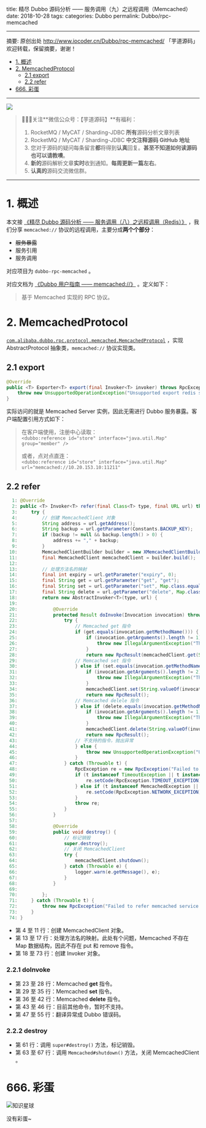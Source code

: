 title: 精尽 Dubbo 源码分析 —— 服务调用（九）之远程调用（Memcached）
date: 2018-10-28
tags:
categories: Dubbo
permalink: Dubbo/rpc-memcached

-------

摘要: 原创出处 http://www.iocoder.cn/Dubbo/rpc-memcached/ 「芋道源码」欢迎转载，保留摘要，谢谢！

- [1. 概述](http://www.iocoder.cn/Dubbo/rpc-memcached/)
- [2. MemcachedProtocol](http://www.iocoder.cn/Dubbo/rpc-memcached/)
  - [2.1 export](http://www.iocoder.cn/Dubbo/rpc-memcached/)
  - [2.2 refer](http://www.iocoder.cn/Dubbo/rpc-memcached/)
- [666. 彩蛋](http://www.iocoder.cn/Dubbo/rpc-memcached/)

-------

![](http://www.iocoder.cn/images/common/wechat_mp_2017_07_31.jpg)

> 🙂🙂🙂关注**微信公众号：【芋道源码】**有福利：  
> 1. RocketMQ / MyCAT / Sharding-JDBC **所有**源码分析文章列表  
> 2. RocketMQ / MyCAT / Sharding-JDBC **中文注释源码 GitHub 地址**  
> 3. 您对于源码的疑问每条留言**都**将得到**认真**回复。**甚至不知道如何读源码也可以请教噢**。  
> 4. **新的**源码解析文章**实时**收到通知。**每周更新一篇左右**。  
> 5. **认真的**源码交流微信群。

-------

# 1. 概述

本文接 [《精尽 Dubbo 源码分析 —— 服务调用（八）之远程调用（Redis）》](http://www.iocoder.cn/Dubbo/rpc-redis/?self) ，我们分享 `memcached://` 协议的远程调用，主要分成**两个个部分**：

* ~~服务暴露~~
* 服务引用
* 服务调用

对应项目为 `dubbo-rpc-memcached` 。

对应文档为 [《Dubbo 用户指南 —— memcached://》](https://dubbo.gitbooks.io/dubbo-user-book/references/protocol/memcached.html) 。定义如下：

> 基于 Memcached 实现的 RPC 协议。
 
# 2. MemcachedProtocol

[`com.alibaba.dubbo.rpc.protocol.memcached.MemcachedProtocol`](https://github.com/YunaiV/dubbo/blob/master/dubbo-rpc/dubbo-rpc-memcached/src/main/java/com/alibaba/dubbo/rpc/protocol/memcached/MemcachedProtocol.java) ，实现 AbstractProtocol 抽象类，`memcached://` 协议实现类。

## 2.1 export

```Java
@Override
public <T> Exporter<T> export(final Invoker<T> invoker) throws RpcException {
    throw new UnsupportedOperationException("Unsupported export redis service. url: " + invoker.getUrl());
}
```

实际访问的就是 Memcached Server 实例，因此无需进行 Dubbo 服务暴露。客户端配置引用方式如下：

> 在客户端使用，注册中心读取：  
> `<dubbo:reference id="store" interface="java.util.Map" group="member" />`
> 
> 或者，点对点直连：  
> `<dubbo:reference id="store" interface="java.util.Map" url="memcached://10.20.153.10:11211"`

## 2.2 refer

```Java
  1: @Override
  2: public <T> Invoker<T> refer(final Class<T> type, final URL url) throws RpcException {
  3:     try {
  4:         // 创建 MemcachedClient 对象
  5:         String address = url.getAddress();
  6:         String backup = url.getParameter(Constants.BACKUP_KEY);
  7:         if (backup != null && backup.length() > 0) {
  8:             address += "," + backup;
  9:         }
 10:         MemcachedClientBuilder builder = new XMemcachedClientBuilder(AddrUtil.getAddresses(address));
 11:         final MemcachedClient memcachedClient = builder.build();
 12: 
 13:         // 处理方法名的映射
 14:         final int expiry = url.getParameter("expiry", 0);
 15:         final String get = url.getParameter("get", "get");
 16:         final String set = url.getParameter("set", Map.class.equals(type) ? "put" : "set");
 17:         final String delete = url.getParameter("delete", Map.class.equals(type) ? "remove" : "delete");
 18:         return new AbstractInvoker<T>(type, url) {
 19: 
 20:             @Override
 21:             protected Result doInvoke(Invocation invocation) throws Throwable {
 22:                 try {
 23:                     // Memcached get 指令
 24:                     if (get.equals(invocation.getMethodName())) {
 25:                         if (invocation.getArguments().length != 1) {
 26:                             throw new IllegalArgumentException("The memcached get method arguments mismatch, must only one arguments. interface: " + type.getName() + ", method: " + invocation.getMethodName() + ", url: " + url);
 27:                         }
 28:                         return new RpcResult(memcachedClient.get(String.valueOf(invocation.getArguments()[0])));
 29:                     // Memcached set 指令
 30:                     } else if (set.equals(invocation.getMethodName())) {
 31:                         if (invocation.getArguments().length != 2) {
 32:                             throw new IllegalArgumentException("The memcached set method arguments mismatch, must be two arguments. interface: " + type.getName() + ", method: " + invocation.getMethodName() + ", url: " + url);
 33:                         }
 34:                         memcachedClient.set(String.valueOf(invocation.getArguments()[0]), expiry, invocation.getArguments()[1]);
 35:                         return new RpcResult();
 36:                     // Memcached delele 指令
 37:                     } else if (delete.equals(invocation.getMethodName())) {
 38:                         if (invocation.getArguments().length != 1) {
 39:                             throw new IllegalArgumentException("The memcached delete method arguments mismatch, must only one arguments. interface: " + type.getName() + ", method: " + invocation.getMethodName() + ", url: " + url);
 40:                         }
 41:                         memcachedClient.delete(String.valueOf(invocation.getArguments()[0]));
 42:                         return new RpcResult();
 43:                     // 不支持的指令，抛出异常
 44:                     } else {
 45:                         throw new UnsupportedOperationException("Unsupported method " + invocation.getMethodName() + " in memcached service.");
 46:                     }
 47:                 } catch (Throwable t) {
 48:                     RpcException re = new RpcException("Failed to invoke memcached service method. interface: " + type.getName() + ", method: " + invocation.getMethodName() + ", url: " + url + ", cause: " + t.getMessage(), t);
 49:                     if (t instanceof TimeoutException || t instanceof SocketTimeoutException) {
 50:                         re.setCode(RpcException.TIMEOUT_EXCEPTION);
 51:                     } else if (t instanceof MemcachedException || t instanceof IOException) {
 52:                         re.setCode(RpcException.NETWORK_EXCEPTION);
 53:                     }
 54:                     throw re;
 55:                 }
 56:             }
 57: 
 58:             @Override
 59:             public void destroy() {
 60:                 // 标记销毁
 61:                 super.destroy();
 62:                 // 关闭 MemcachedClient
 63:                 try {
 64:                     memcachedClient.shutdown();
 65:                 } catch (Throwable e) {
 66:                     logger.warn(e.getMessage(), e);
 67:                 }
 68:             }
 69: 
 70:         };
 71:     } catch (Throwable t) {
 72:         throw new RpcException("Failed to refer memcached service. interface: " + type.getName() + ", url: " + url + ", cause: " + t.getMessage(), t);
 73:     }
 74: }
```

* 第 4 至 11 行：创建 MemcachedClient 对象。
* 第 13 至 17 行：处理方法名的映射。此处有个问题，Memcached 不存在 Map 数据结构，因此不存在 put 和 remove 指令。
* 第 18 至 73 行：创建 Invoker 对象。

### 2.2.1 doInvoke

* 第 23 至 28 行：Memcached **get** 指令。
* 第 29 至 35 行：Memcached **set** 指令。
* 第 36 至 42 行：Memcached **delete** 指令。
* 第 43 至 46 行：目前其他命令，暂时不支持。
* 第 47 至 55 行：翻译异常成 Dubbo 错误码。

### 2.2.2 destroy

* 第 61 行：调用 `super#destroy()` 方法，标记销毁。
* 第 63 至 67 行：调用 `Memcached#shutdown()` 方法，关闭 MemcachedClient 。

# 666. 彩蛋

![知识星球](http://www.iocoder.cn/images/Architecture/2017_12_29/01.png)

没有彩蛋~



